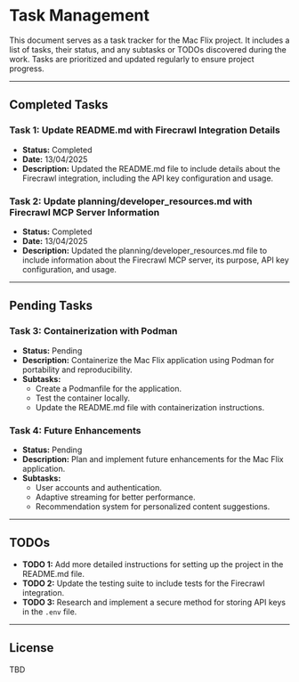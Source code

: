 # Task Management

This document serves as a task tracker for the Mac Flix project. It includes a list of tasks, their status, and any subtasks or TODOs discovered during the work. Tasks are prioritized and updated regularly to ensure project progress.

---

## Completed Tasks

### Task 1: Update README.md with Firecrawl Integration Details
- **Status:** Completed
- **Date:** 13/04/2025
- **Description:** Updated the README.md file to include details about the Firecrawl integration, including the API key configuration and usage.

### Task 2: Update planning/developer_resources.md with Firecrawl MCP Server Information
- **Status:** Completed
- **Date:** 13/04/2025
- **Description:** Updated the planning/developer_resources.md file to include information about the Firecrawl MCP server, its purpose, API key configuration, and usage.

---

## Pending Tasks

### Task 3: Containerization with Podman
- **Status:** Pending
- **Description:** Containerize the Mac Flix application using Podman for portability and reproducibility.
- **Subtasks:**
  - Create a Podmanfile for the application.
  - Test the container locally.
  - Update the README.md file with containerization instructions.

### Task 4: Future Enhancements
- **Status:** Pending
- **Description:** Plan and implement future enhancements for the Mac Flix application.
- **Subtasks:**
  - User accounts and authentication.
  - Adaptive streaming for better performance.
  - Recommendation system for personalized content suggestions.

---

## TODOs

- **TODO 1:** Add more detailed instructions for setting up the project in the README.md file.
- **TODO 2:** Update the testing suite to include tests for the Firecrawl integration.
- **TODO 3:** Research and implement a secure method for storing API keys in the `.env` file.

---

## License

TBD
